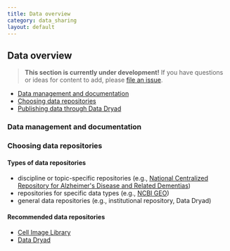 ```yaml
---
title: Data overview
category: data_sharing
layout: default
---
```


## Data overview

> **This section is currently under development!**
> If you have questions or ideas for content to add,
> please [file an issue](https://github.com/chanzuckerberg/open-science/issues).

- [Data management and documentation](#data-management-and-documentation)
- [Choosing data repositories](#choosing-data-repositories)
- [Publishing data through Data Dryad](/open-science/data_sharing/data_dryad/)

### Data management and documentation

### Choosing data repositories

#### Types of data repositories

- discipline or topic-specific repositories (e.g., [National Centralized Repository for Alzheimer's Disease and Related Dementias](https://ncrad.iu.edu/))
- repositories for specific data types (e.g., [NCBI GEO](ncbi.nlm.nih.gov/geo/))
- general data repositories (e.g., institutional repository, Data Dryad)

#### Recommended data repositories

- [Cell Image Library](http://www.cellimagelibrary.org)
- [Data Dryad](https://datadryad.org/stash)
